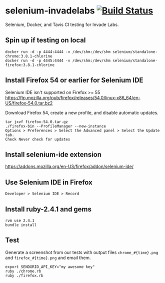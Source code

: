 selenium-invadelabs [![Build Status](https://travis-ci.org/invadelabs/selenium-invadelabs.svg?branch=master)](https://travis-ci.org/invadelabs/selenium-invadelabs)
===================
Selenium, Docker, and Tavis CI testing for Invade Labs.

## Spin up if testing on local
```
docker run -d -p 4444:4444 -v /dev/shm:/dev/shm selenium/standalone-chrome:3.8.1-chlorine
docker run -d -p 4445:4444 -v /dev/shm:/dev/shm selenium/standalone-firefox:3.8.1-chlorine
```

## Install Firefox 54 or earlier for Selenium IDE
Selenium IDE isn't supported on Firefox >= 55
https://ftp.mozilla.org/pub/firefox/releases/54.0/linux-x86_64/en-US/firefox-54.0.tar.bz2

Download Firefox 54, create a new profile, and disable automatic updates.
```
tar jxvf firefox-54.0.tar.gz
./firefox-bin --ProfileManager --new-instance
Options > Preferences > Select the Advanced panel > Select the Update tab.
Check Never check for updates
```

## Install selenium-ide extension
https://addons.mozilla.org/en-US/firefox/addon/selenium-ide/


## Use Selenium IDE in Firefox
`Developer > Selenium IDE > Record`

## Install ruby-2.4.1 and gems
```
rvm use 2.4.1
bundle install
```

## Test
Generate a screenshot from our tests with output files `chrome_#{time}.png` and `firefox_#{time}.png` and email them.
```
export SENDGRID_API_KEY="my awesome key"
ruby ./chrome.rb
ruby ./firefox.rb
```
